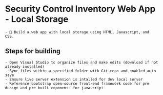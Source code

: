 # Security Control Inventory Web App - Local Storage
    - 🔨 Build a web app with local storage using HTML, Javascript, and CSS.
## Steps for building
    - Open Visual Studio to organize files and make edits (download if not already installed)
    - Sync files within a specified folder with Git repo and enabled auto save
    - Ensure live server extension is intalled for dev local server
    - Reference bootstrap open-source front-end framework code for pre design and pre built coponents for javascript
